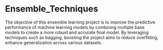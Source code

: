 # Ensemble_Techniques
The objective of this ensemble learning project is to improve the predictive performance of machine learning models by combining multiple base models to create a more robust and accurate final model. By leveraging techniques such as bagging, boosting the project aims to reduce overfitting, enhance generalization across various datasets.
